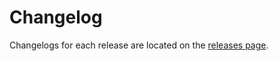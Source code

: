 # Changelog

Changelogs for each release are located on the [releases page](https://github.com/google-github-actions/upload-cloud-storage/releases).

